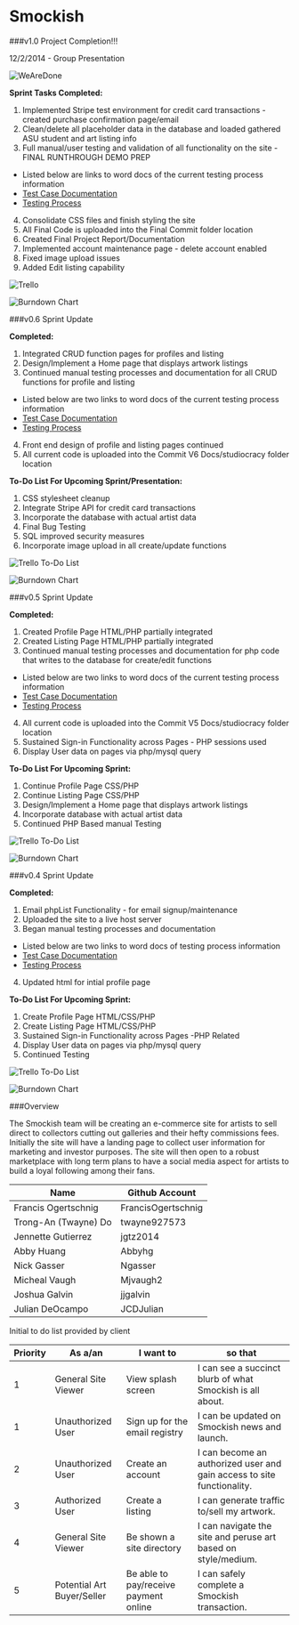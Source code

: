 Smockish 
===

###v1.0 Project Completion!!!

12/2/2014 - Group Presentation

![WeAreDone](https://raw.githubusercontent.com/asu-cis-capstone/smockish/master/Final%20Commit/IMG_1641.JPG)

**Sprint Tasks Completed:**

1. Implemented Stripe test environment for credit card transactions - created purchase confirmation page/email
2. Clean/delete all placeholder data in the database and loaded gathered ASU student and art listing info
3. Full manual/user testing and validation of all functionality on the site - FINAL RUNTHROUGH DEMO PREP
  * Listed below are links to word docs of the current testing process information
  * [Test Case Documentation](https://github.com/asu-cis-capstone/smockish/blob/master/Final%20Commit/Test%20Cases%20v4.docx?raw=true)
  * [Testing Process](https://github.com/asu-cis-capstone/smockish/blob/master/Final%20Commit/Studiocracy%20Testing%20v4.docx?raw=true)
4. Consolidate CSS files and finish styling the site
5. All Final Code is uploaded into the Final Commit folder location
6. Created Final Project Report/Documentation
7. Implemented account maintenance page - delete account enabled
8. Fixed image upload issues
9. Added Edit listing capability

![Trello](https://raw.githubusercontent.com/asu-cis-capstone/smockish/master/Final%20Commit/Screen%20Shot%202014-12-02%20at%203.11.56%20PM.png)

![Burndown Chart](https://raw.githubusercontent.com/asu-cis-capstone/smockish/master/Final%20Commit/finalburndown.JPG)

###v0.6 Sprint Update

**Completed:**

1. Integrated CRUD function pages for profiles and listing
2. Design/Implement a Home page that displays artwork listings
3. Continued manual testing processes and documentation for all CRUD functions for profile and listing
  * Listed below are two links to word docs of the current testing process information
  * [Test Case Documentation](https://github.com/asu-cis-capstone/smockish/blob/master/Commit%20V6/Test%20Cases%20v3.docx?raw=true)
  * [Testing Process](https://github.com/asu-cis-capstone/smockish/blob/master/Commit%20V6/Studiocracy%20Testing%20v3.docx?raw=true)
4. Front end design of profile and listing pages continued
5. All current code is uploaded into the Commit V6 Docs/studiocracy folder location


**To-Do List For Upcoming Sprint/Presentation:**

1. CSS stylesheet cleanup
2. Integrate Stripe API for credit card transactions
3. Incorporate the database with actual artist data
4. Final Bug Testing
5. SQL improved security measures
6. Incorporate image upload in all create/update functions

![Trello To-Do List](https://raw.githubusercontent.com/asu-cis-capstone/smockish/master/Commit%20V6/Screen%20Shot%202014-11-13%20at%205.30.42%20PM.png)

![Burndown Chart](https://raw.githubusercontent.com/asu-cis-capstone/smockish/master/Commit%20V6/studiocracyburndown11-13.JPG)


###v0.5 Sprint Update

**Completed:**

1. Created Profile Page HTML/PHP partially integrated
2. Created Listing Page HTML/PHP partially integrated
3. Continued manual testing processes and documentation for php code that writes to the database for create/edit functions
  * Listed below are two links to word docs of the current testing process information
  * [Test Case Documentation](https://github.com/asu-cis-capstone/smockish/blob/master/Commit%20V5%20Docs/Test%20Cases.docx)
  * [Testing Process](https://github.com/asu-cis-capstone/smockish/blob/master/Commit%20V5%20Docs/Studiocracy%20Testing%20v2.docx)
4. All current code is uploaded into the Commit V5 Docs/studiocracy folder location
5. Sustained Sign-in Functionality across Pages - PHP sessions used
6. Display User data on pages via php/mysql query

**To-Do List For Upcoming Sprint:**

1. Continue Profile Page CSS/PHP
2. Continue Listing Page CSS/PHP
3. Design/Implement a Home page that displays artwork listings
4. Incorporate database with actual artist data
5. Continued PHP Based manual Testing

![Trello To-Do List](https://raw.githubusercontent.com/asu-cis-capstone/smockish/master/Commit%20V5%20Docs/studiocracy103014.PNG)

![Burndown Chart](https://raw.githubusercontent.com/asu-cis-capstone/smockish/master/Commit%20V5%20Docs/studiocracyburndown103014.PNG)


###v0.4 Sprint Update

**Completed:**

1. Email phpList Functionality - for email signup/maintenance
2. Uploaded the site to a live host server
3. Began manual testing processes and documentation
  * Listed below are two links to word docs of testing process information
  * [Test Case Documentation](https://github.com/asu-cis-capstone/smockish/raw/master/Commit%20v4%20Docs/Test%20Case%20for%20Registering.docx)
  * [Testing Process](https://github.com/asu-cis-capstone/smockish/raw/master/Commit%20v4%20Docs/How%20I%20tested.docx)
4. Updated html for intial profile page

**To-Do List For Upcoming Sprint:**

1. Create Profile Page HTML/CSS/PHP
2. Create Listing Page HTML/CSS/PHP
3. Sustained Sign-in Functionality across Pages -PHP Related
4. Display User data on pages via php/mysql query
5. Continued Testing

![Trello To-Do List](https://raw.githubusercontent.com/asu-cis-capstone/smockish/master/Commit%20v4%20Docs/Screen%20Shot%202014-10-16%20at%202.49.13%20PM.png?token=8496667__eyJzY29wZSI6IlJhd0Jsb2I6YXN1LWNpcy1jYXBzdG9uZS9zbW9ja2lzaC9tYXN0ZXIvQ29tbWl0IHY0IERvY3MvU2NyZWVuIFNob3QgMjAxNC0xMC0xNiBhdCAyLjQ5LjEzIFBNLnBuZyIsImV4cGlyZXMiOjE0MTQxMDEzMDJ9--0d6b49f6c6e499d415f74d8ea875f350806435dd)

![Burndown Chart](https://github.com/asu-cis-capstone/smockish/raw/master/Commit%20v4%20Docs/burndown.PNG)

###Overview

The Smockish team will be creating an e-commerce site for artists to sell direct to collectors cutting out galleries and their hefty commissions fees. Initially the site will have a landing page to collect user information for marketing and investor purposes. The site will then open to a robust marketplace with long term plans to have a social media aspect for artists to build a loyal following among their fans.


Name|Github Account
-------|--------
Francis Ogertschnig|FrancisOgertschnig
Trong-An (Twayne) Do|twayne927573
Jennette Gutierrez|jgtz2014
Abby Huang|Abbyhg
Nick Gasser|Ngasser
Micheal Vaugh|Mjvaugh2
Joshua Galvin|jjgalvin
Julian DeOcampo|JCDJulian


Initial to do list provided by client

Priority|As a/an|I want to|so that
-----|-----|-----|-----
1|General Site Viewer|View splash screen|I can see a succinct blurb of what Smockish is all about.
1|Unauthorized User|Sign up for the email registry|I can be updated on Smockish news and launch.
2|Unauthorized User|Create an account|I can become an authorized user and gain access to site functionality.
3|Authorized User|Create a listing|I can generate traffic to/sell my artwork.
4|General Site Viewer|Be shown a site directory|I can navigate the site and peruse art based on style/medium.
5|Potential Art Buyer/Seller|Be able to pay/receive payment online|I can safely complete a Smockish transaction.

